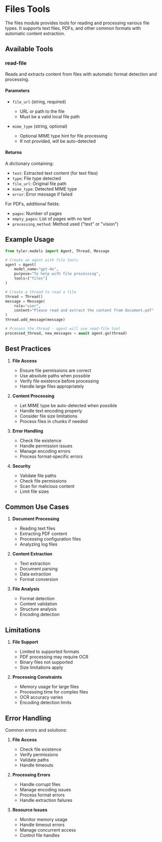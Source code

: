 # Files Tools

The files module provides tools for reading and processing various file types. It supports text files, PDFs, and other common formats with automatic content extraction.

## Available Tools

### read-file

Reads and extracts content from files with automatic format detection and processing.

#### Parameters

- `file_url` (string, required)
  - URL or path to the file
  - Must be a valid local file path

- `mime_type` (string, optional)
  - Optional MIME type hint for file processing
  - If not provided, will be auto-detected

#### Returns

A dictionary containing:
- `text`: Extracted text content (for text files)
- `type`: File type detected
- `file_url`: Original file path
- `mime_type`: Detected MIME type
- `error`: Error message if failed

For PDFs, additional fields:
- `pages`: Number of pages
- `empty_pages`: List of pages with no text
- `processing_method`: Method used ("text" or "vision")

## Example Usage

```python
from tyler.models import Agent, Thread, Message

# Create an agent with file tools
agent = Agent(
    model_name="gpt-4o",
    purpose="To help with file processing",
    tools=["files"]
)

# Create a thread to read a file
thread = Thread()
message = Message(
    role="user",
    content="Please read and extract the content from document.pdf"
)
thread.add_message(message)

# Process the thread - agent will use read-file tool
processed_thread, new_messages = await agent.go(thread)
```

## Best Practices

1. **File Access**
   - Ensure file permissions are correct
   - Use absolute paths when possible
   - Verify file existence before processing
   - Handle large files appropriately

2. **Content Processing**
   - Let MIME type be auto-detected when possible
   - Handle text encoding properly
   - Consider file size limitations
   - Process files in chunks if needed

3. **Error Handling**
   - Check file existence
   - Handle permission issues
   - Manage encoding errors
   - Process format-specific errors

4. **Security**
   - Validate file paths
   - Check file permissions
   - Scan for malicious content
   - Limit file sizes

## Common Use Cases

1. **Document Processing**
   - Reading text files
   - Extracting PDF content
   - Processing configuration files
   - Analyzing log files

2. **Content Extraction**
   - Text extraction
   - Document parsing
   - Data extraction
   - Format conversion

3. **File Analysis**
   - Format detection
   - Content validation
   - Structure analysis
   - Encoding detection

## Limitations

1. **File Support**
   - Limited to supported formats
   - PDF processing may require OCR
   - Binary files not supported
   - Size limitations apply

2. **Processing Constraints**
   - Memory usage for large files
   - Processing time for complex files
   - OCR accuracy varies
   - Encoding detection limits

## Error Handling

Common errors and solutions:

1. **File Access**
   - Check file existence
   - Verify permissions
   - Validate paths
   - Handle timeouts

2. **Processing Errors**
   - Handle corrupt files
   - Manage encoding issues
   - Process format errors
   - Handle extraction failures

3. **Resource Issues**
   - Monitor memory usage
   - Handle timeout errors
   - Manage concurrent access
   - Control file handles 